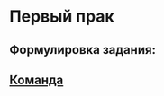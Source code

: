 # Первый прак
##  Формулировка задания:
[Команда](https://gist.github.com/Jekins/2bf2d0638163f1294637#Links "Необязательная подсказка")
---
##


